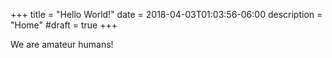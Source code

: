 +++
title = "Hello World!"
date = 2018-04-03T01:03:56-06:00
description = "Home"
#draft = true
+++

We are amateur humans!

